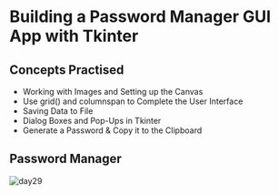 #  Building a Password Manager GUI App with Tkinter
## Concepts Practised
- Working with Images and Setting up the Canvas
- Use grid() and columnspan to Complete the User Interface
- Saving Data to File
- Dialog Boxes and Pop-Ups in Tkinter
- Generate a Password & Copy it to the Clipboard
## Password Manager
![day29](https://user-images.githubusercontent.com/98851253/155647808-d6452fa8-ad80-4398-8bd0-8efd63de56c0.gif)
